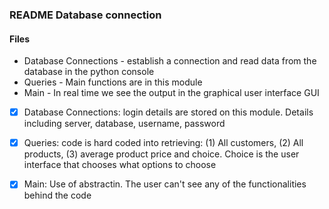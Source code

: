 ### README Database connection 

#### Files
* Database Connections - establish a connection and read data from the database in the python console
* Queries - Main functions are in this module 
* Main - In real time we see the output in the graphical user interface GUI

- [x] Database Connections: login details are stored on this module. Details including 
    server, database, username, password 
- [x] Queries: code is hard coded into retrieving: (1) All customers, (2) All products, (3) average product price and choice.
Choice is the user interface that chooses what options to choose
- [x] Main: Use of abstractin. The user can't see any of the functionalities behind the code  

